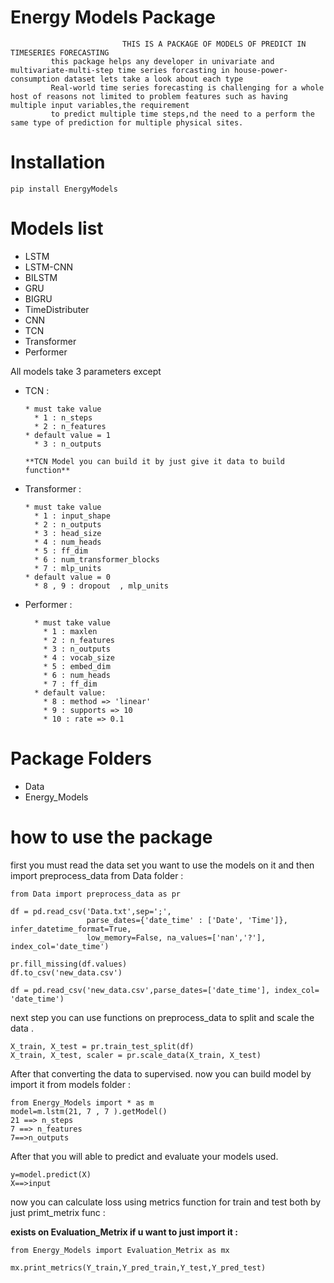 # Energy Models Package

                             THIS IS A PACKAGE OF MODELS OF PREDICT IN TIMESERIES FORECASTING                
             this package helps any developer in univariate and multivariate-multi-step time series forcasting in house-power-consumption dataset lets take a look about each type 
             Real-world time series forecasting is challenging for a whole host of reasons not limited to problem features such as having multiple input variables,the requirement 
             to predict multiple time steps,nd the need to a perform the same type of prediction for multiple physical sites.

# Installation

````
pip install EnergyModels
````

# Models list
  
  * LSTM
  * LSTM-CNN 
  * BILSTM
  * GRU
  * BIGRU
  * TimeDistributer
  * CNN
  * TCN
  * Transformer
  * Performer
  
  All models take 3 parameters except
  
  * TCN :
    
        * must take value 
          * 1 : n_steps
          * 2 : n_features 
        * default value = 1 
          * 3 : n_outputs  
        
        **TCN Model you can build it by just give it data to build function**
        
  * Transformer :
  
        * must take value 
          * 1 : input_shape
          * 2 : n_outputs
          * 3 : head_size
          * 4 : num_heads
          * 5 : ff_dim
          * 6 : num_transformer_blocks
          * 7 : mlp_units 
        * default value = 0 
          * 8 , 9 : dropout  , mlp_units
    
  * Performer :
  
          * must take value 
            * 1 : maxlen
            * 2 : n_features
            * 3 : n_outputs
            * 4 : vocab_size
            * 5 : embed_dim
            * 6 : num_heads
            * 7 : ff_dim 
          * default value:
            * 8 : method => 'linear'
            * 9 : supports => 10
            * 10 : rate => 0.1 
            
  
# Package Folders 
 
 * Data
 * Energy_Models
 
# how to use the package

 first you must read the data set you want to use the models on it 
 and then import preprocess_data from Data folder :
 
 ````
 from Data import preprocess_data as pr
 
 df = pd.read_csv('Data.txt',sep=';', 
                  parse_dates={'date_time' : ['Date', 'Time']}, infer_datetime_format=True, 
                  low_memory=False, na_values=['nan','?'], index_col='date_time')

 pr.fill_missing(df.values)
 df.to_csv('new_data.csv')
 
 df = pd.read_csv('new_data.csv',parse_dates=['date_time'], index_col= 'date_time')
 ````
 
 next step you can use functions on preprocess_data to split and scale the data . 
 
   ````
   X_train, X_test = pr.train_test_split(df)
   X_train, X_test, scaler = pr.scale_data(X_train, X_test)
   ```` 
   
 After that converting the data to supervised.
 now you can build model by import it from models folder :
 
  ````
  from Energy_Models import * as m
  model=m.lstm(21, 7 , 7 ).getModel()
  21 ==> n_steps
  7 ==> n_features
  7==>n_outputs
  ````
  
 After that you will able to predict and evaluate your models used. 
 
  ````
  y=model.predict(X)
  X==>input
  ````
     
  now you can calculate loss using metrics function for train and test both by just primt_metrix func :
  
  **exists on Evaluation_Metrix if u want to just import it  :**
   
  ````
  from Energy_Models import Evaluation_Metrix as mx
  ````
 
  ````
  mx.print_metrics(Y_train,Y_pred_train,Y_test,Y_pred_test)
  
  ```` 